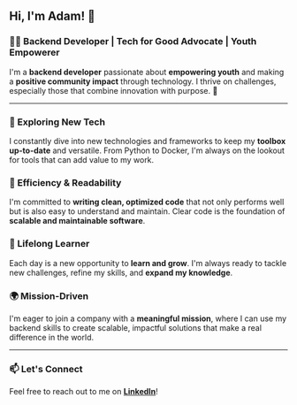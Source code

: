 ## Hi, I'm Adam! 👋

### 👨‍💻 Backend Developer | Tech for Good Advocate | Youth Empowerer

I'm a **backend developer** passionate about **empowering youth** and making a **positive community impact** through technology. I thrive on challenges, especially those that combine innovation with purpose. 🌱

---

### 🚀 Exploring New Tech
I constantly dive into new technologies and frameworks to keep my **toolbox up-to-date** and versatile. From Python to Docker, I'm always on the lookout for tools that can add value to my work.

### 🔧 Efficiency & Readability
I'm committed to **writing clean, optimized code** that not only performs well but is also easy to understand and maintain. Clear code is the foundation of **scalable and maintainable software**.

### 📘 Lifelong Learner
Each day is a new opportunity to **learn and grow**. I'm always ready to tackle new challenges, refine my skills, and **expand my knowledge**.

### 🌍 Mission-Driven
I'm eager to join a company with a **meaningful mission**, where I can use my backend skills to create scalable, impactful solutions that make a real difference in the world.

---

### 📫 Let's Connect
Feel free to reach out to me on **[LinkedIn](www.linkedin.com/in/adam-takrury)**!
